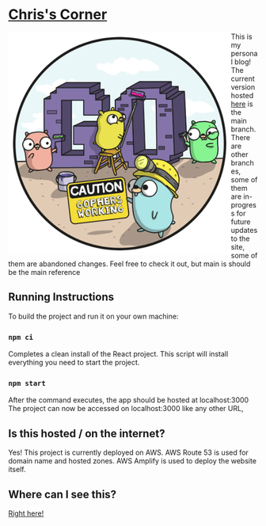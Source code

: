 # [Chris's Corner](https://iamchrishsu.com)

<img src="https://github.com/chrisfishbob/gomaker/blob/main/HighResGopher.png" width="450" height="450" align="left"/> 

This is my personal blog! The current version hosted [here](https://iamchrishsu.com) is the main branch. There are other branches, some of them are in-progress for future updates to the site, some of them are abandoned changes. Feel free to check it out, but main is should be the main reference

## Running Instructions

To build the project and run it on your own machine:

### `npm ci`

Completes a clean install of the React project. This script will install everything you need to start the project.

### `npm start`

After the command executes, the app should be hosted at localhost:3000 \
The project can now be accessed on localhost:3000 like any other URL,


## Is this hosted / on the internet?
Yes! This project is currently deployed on AWS. AWS Route 53 is used for domain name and hosted zones. AWS Amplify is used to deploy the website itself.


## Where can I see this?
[Right here!](https://iamchrishsu.com)



